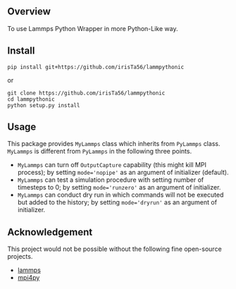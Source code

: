 ## Overview

To use Lammps Python Wrapper in more Python-Like way.

## Install

```
pip install git+https://github.com/irisTa56/lammpythonic
```

or

```
git clone https://github.com/irisTa56/lammpythonic
cd lammpythonic
python setup.py install
```

## Usage

This package provides `MyLammps` class which inherits from `PyLammps` class.
`MyLammps` is different from `PyLammps` in the following three points.

* `MyLammps` can turn off `OutputCapture` capability (this might kill MPI process); by setting `mode='nopipe'` as an argument of initializer (default).
* `MyLammps` can test a simulation procedure with setting number of timesteps to 0; by setting `mode='runzero'` as an argument of initializer.
* `MyLammps` can conduct dry run in which commands will not be executed but added to the history; by setting `mode='dryrun'` as an argument of initializer.

## Acknowledgement

This project would not be possible without the following fine open-source projects.

* [lammps](https://github.com/lammps/lammps)
* [mpi4py](https://github.com/mpi4py/mpi4py)
